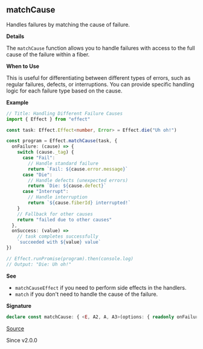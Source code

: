 ## matchCause

Handles failures by matching the cause of failure.

**Details**

The `matchCause` function allows you to handle failures with access to the
full cause of the failure within a fiber.

**When to Use**

This is useful for differentiating between different types of errors, such as
regular failures, defects, or interruptions. You can provide specific
handling logic for each failure type based on the cause.

**Example**

```ts
// Title: Handling Different Failure Causes
import { Effect } from "effect"

const task: Effect.Effect<number, Error> = Effect.die("Uh oh!")

const program = Effect.matchCause(task, {
  onFailure: (cause) => {
    switch (cause._tag) {
      case "Fail":
        // Handle standard failure
        return `Fail: ${cause.error.message}`
      case "Die":
        // Handle defects (unexpected errors)
        return `Die: ${cause.defect}`
      case "Interrupt":
        // Handle interruption
        return `${cause.fiberId} interrupted!`
    }
    // Fallback for other causes
    return "failed due to other causes"
  },
  onSuccess: (value) =>
    // task completes successfully
    `succeeded with ${value} value`
})

// Effect.runPromise(program).then(console.log)
// Output: "Die: Uh oh!"

```

**See**

- `matchCauseEffect` if you need to perform side effects in the
handlers.
- `match` if you don't need to handle the cause of the failure.

**Signature**

```ts
declare const matchCause: { <E, A2, A, A3>(options: { readonly onFailure: (cause: Cause.Cause<E>) => A2; readonly onSuccess: (a: A) => A3; }): <R>(self: Effect<A, E, R>) => Effect<A2 | A3, never, R>; <A, E, R, A2, A3>(self: Effect<A, E, R>, options: { readonly onFailure: (cause: Cause.Cause<E>) => A2; readonly onSuccess: (a: A) => A3; }): Effect<A2 | A3, never, R>; }
```

[Source](https://github.com/Effect-TS/effect/tree/main/packages/effect/src/Effect.ts#L10464)

Since v2.0.0